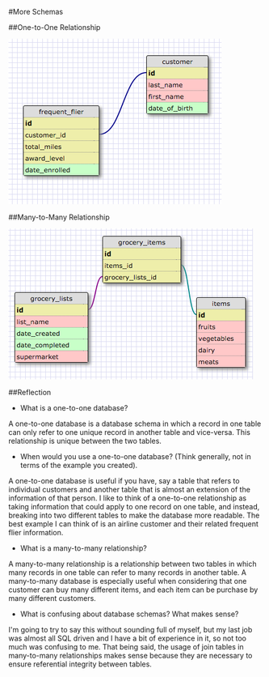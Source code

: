 #More Schemas

##One-to-One Relationship

<img src="https://github.com/dshaps10/phase-0/blob/master/week-8/imgs/Screen%20Shot%202016-03-07%20at%208.57.49%20AM.png">

##Many-to-Many Relationship

<img src="https://github.com/dshaps10/phase-0/blob/master/week-8/imgs/Screen%20Shot%202016-03-07%20at%209.08.13%20AM.png">

##Reflection

* What is a one-to-one database?

A one-to-one database is a database schema in which a record in one table can only refer to one unique record in another table and vice-versa. This relationship is unique between the two tables.

* When would you use a one-to-one database? (Think generally, not in terms of the example you created).

A one-to-one database is useful if you have, say a table that refers to individual customers and another table that is almost an extension of the information of that person.  I like to think of a one-to-one relationship as taking information that could apply to one record on one table, and instead, breaking into two different tables to make the database more readable.  The best example I can think of is an airline customer and their related frequent flier information.

* What is a many-to-many relationship?

A many-to-many relationship is a relationship between two tables in which many records in one table can refer to many records in another table. A many-to-many database is especially useful when considering that one customer can buy many different items, and each item can be purchase by many different customers.

* What is confusing about database schemas? What makes sense?

I'm going to try to say this without sounding full of myself, but my last job was almost all SQL driven and I have a bit of experience in it, so not too much was confusing to me.  That being said, the usage of join tables in many-to-many relationships makes sense because they are necessary to ensure referential integrity between tables.

